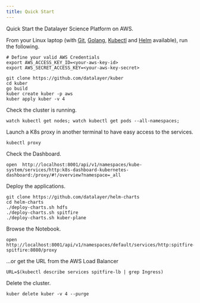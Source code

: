 ```yaml
---
title: Quick Start
---
```


Quick Start the Datalayer Science Platform on AWS.

From your Linux laptop (with [Git](https://git-scm.com/downloads), [Golang](https://golang.org/dl), [Kubectl](https://kubernetes.io/docs/tasks/tools/install-kubectl/#install-kubectl-binary-via-curl) and [Helm](https://github.com/kubernetes/helm/releases) available), run the following.

```shell
# Define your valid AWS Credentials
export AWS_ACCESS_KEY_ID=<your-aws-key-id>
export AWS_SECRET_ACCESS_KEY=<your-aws-key-secret>
```

```shell
git clone https://github.com/datalayer/kuber
cd kuber
go build
kuber create kuber -p aws
kuber apply kuber -v 4
```

Check the cluster is running.

```shell
watch kubectl get nodes; watch kubectl get pods --all-namespaces;
```

Launch a K8s proxy in another terminal to have easy access to the services.

```shell
kubectl proxy
```

Check the Dashboard.

```shell
open  http://localhost:8001/api/v1/namespaces/kube-system/services/http:k8s-dashboard-kubernetes-dashboard:/proxy/#!/overview?namespace=_all
```

Deploy the applications.

```shell
git clone https://github.com/datalayer/helm-charts
cd helm-charts
./deploy-charts.sh hdfs
./deploy-charts.sh spitfire
./deploy-charts.sh kuber-plane
```

Browse the Notebook.

```
open http://localhost:8001/api/v1/namespaces/default/services/http:spitfire-spitfire:8080/proxy
```

...or get the URL from the AWS Load Balancer

```shell
URL=$(kubectl describe services spitfire-lb | grep Ingress)
```

Delete the cluster.

```shell
kuber delete kuber -v 4 --purge
```
